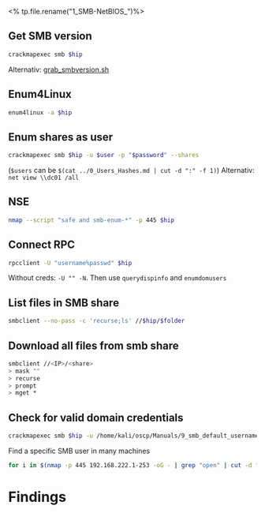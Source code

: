 <% tp.file.rename("1_SMB-NetBIOS_")%>

## Get SMB version
```bash
crackmapexec smb $hip
```
Alternativ: [grab_smbversion.sh](file:////home/kali/Documents/activeInformationGathering/)
	

## Enum4Linux
```bash
enum4linux -a $hip
```
## Enum shares as user
```bash
crackmapexec smb $hip -u $user -p "$password" --shares
```
(`$users` can be `$(cat ../0_Users_Hashes.md | cut -d ":" -f 1)`)
Alternativ: `net view \\dc01 /all`
	
## NSE
```bash
nmap --script "safe and smb-enum-*" -p 445 $hip
```

## Connect RPC
```bash
rpcclient -U "username%passwd" $hip
```
Without creds: `-U "" -N`. Then use `querydispinfo` and `enumdomusers`

## List files in SMB share
```bash
smbclient --no-pass -c 'recurse;ls' //$hip/$folder
```

## Download all files from smb share
``` bash
smbclient //<IP>/<share>
> mask ""
> recurse
> prompt
> mget *
```

## Check for valid domain credentials
```bash
crackmapexec smb $hip -u /home/kali/oscp/Manuals/9_smb_default_usernames.txt -p /home/kali/oscp/Manuals/9_smb_default_passwords.txt --continue-on-success | grep '+'
```

Find a specific SMB user in many machines
```bash
for i in $(nmap -p 445 192.168.222.1-253 -oG - | grep "open" | cut -d " " -f 2 | tr '\n' ' '); do enum4linux -a "$i" | grep -E "Target|alfred"; done
```
# Findings